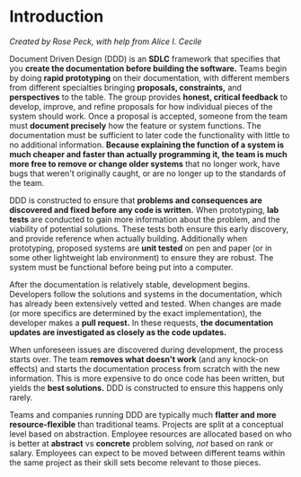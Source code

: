 # Introduction
*Created by Rose Peck, with help from Alice I. Cecile*

Document Driven Design (DDD) is an **SDLC** framework that specifies that you **create the documentation before building the software.** Teams begin by doing **rapid prototyping** on their documentation, with different members from different specialties bringing **proposals, constraints,** and **perspectives** to the table. The group provides **honest, critical feedback** to develop, improve, and refine proposals for how individual pieces of the system should work. Once a proposal is accepted, someone from the team must **document precisely** how the feature or system functions. The documentation must be sufficient to later code the functionality with little to no additional information. **Because explaining the function of a system is much cheaper and faster than actually programming it, the team is much more free to remove or change older systems** that no longer work, have bugs that weren't originally caught, or are no longer up to the standards of the team.

DDD is constructed to ensure that **problems and consequences are discovered and fixed before any code is written.** When prototyping, **lab tests** are conducted to gain more information about the problem, and the viability of potential solutions. These tests both ensure this early discovery, and provide reference when actually building. Additionally when prototyping, proposed systems are **unit tested** on pen and paper (or in some other lightweight lab environment) to ensure they are robust. The system must be functional before being put into a computer. 

After the documentation is relatively stable, development begins. Developers follow the solutions and systems in the documentation, which has already been extensively vetted and tested. When changes are made (or more specifics are determined by the exact implementation), the developer makes a **pull request.** In these requests, **the documentation updates are investigated as closely as the code updates.**

When unforeseen issues are discovered during development, the process starts over. The team **removes what doesn't work** (and any knock-on effects) and starts the documentation process from scratch with the new information. This is more expensive to do once code has been written, but yields the **best solutions.** DDD is constructed to ensure this happens only rarely. 

Teams and companies running DDD are typically much **flatter and more resource-flexible** than traditional teams. Projects are split at a conceptual level based on abstraction. Employee resources are allocated based on who is better at **abstract** vs **concrete** problem solving, *not* based on rank or salary.	Employees can expect to be moved between different teams within the same project as their skill sets become relevant to those pieces.
